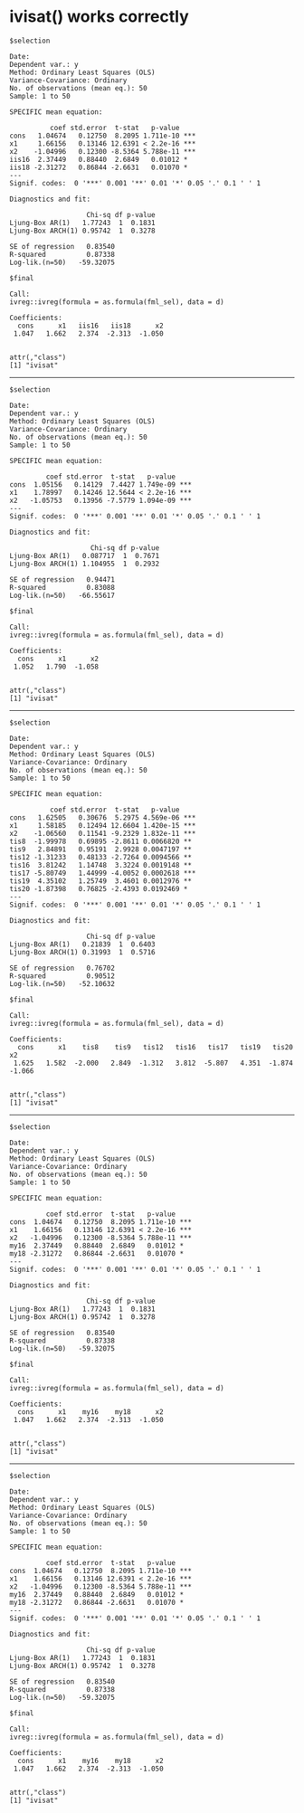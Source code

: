 # ivisat() works correctly

    $selection
    
    Date: 
    Dependent var.: y 
    Method: Ordinary Least Squares (OLS)
    Variance-Covariance: Ordinary 
    No. of observations (mean eq.): 50 
    Sample: 1 to 50 
    
    SPECIFIC mean equation:
    
              coef std.error  t-stat   p-value    
    cons   1.04674   0.12750  8.2095 1.711e-10 ***
    x1     1.66156   0.13146 12.6391 < 2.2e-16 ***
    x2    -1.04996   0.12300 -8.5364 5.788e-11 ***
    iis16  2.37449   0.88440  2.6849   0.01012 *  
    iis18 -2.31272   0.86844 -2.6631   0.01070 *  
    ---
    Signif. codes:  0 '***' 0.001 '**' 0.01 '*' 0.05 '.' 0.1 ' ' 1
    
    Diagnostics and fit:
    
                       Chi-sq df p-value
    Ljung-Box AR(1)   1.77243  1  0.1831
    Ljung-Box ARCH(1) 0.95742  1  0.3278
                              
    SE of regression   0.83540
    R-squared          0.87338
    Log-lik.(n=50)   -59.32075
    
    $final
    
    Call:
    ivreg::ivreg(formula = as.formula(fml_sel), data = d)
    
    Coefficients:
      cons      x1   iis16   iis18      x2  
     1.047   1.662   2.374  -2.313  -1.050  
    
    
    attr(,"class")
    [1] "ivisat"

---

    $selection
    
    Date: 
    Dependent var.: y 
    Method: Ordinary Least Squares (OLS)
    Variance-Covariance: Ordinary 
    No. of observations (mean eq.): 50 
    Sample: 1 to 50 
    
    SPECIFIC mean equation:
    
             coef std.error  t-stat   p-value    
    cons  1.05156   0.14129  7.4427 1.749e-09 ***
    x1    1.78997   0.14246 12.5644 < 2.2e-16 ***
    x2   -1.05753   0.13956 -7.5779 1.094e-09 ***
    ---
    Signif. codes:  0 '***' 0.001 '**' 0.01 '*' 0.05 '.' 0.1 ' ' 1
    
    Diagnostics and fit:
    
                        Chi-sq df p-value
    Ljung-Box AR(1)   0.087717  1  0.7671
    Ljung-Box ARCH(1) 1.104955  1  0.2932
                              
    SE of regression   0.94471
    R-squared          0.83088
    Log-lik.(n=50)   -66.55617
    
    $final
    
    Call:
    ivreg::ivreg(formula = as.formula(fml_sel), data = d)
    
    Coefficients:
      cons      x1      x2  
     1.052   1.790  -1.058  
    
    
    attr(,"class")
    [1] "ivisat"

---

    $selection
    
    Date: 
    Dependent var.: y 
    Method: Ordinary Least Squares (OLS)
    Variance-Covariance: Ordinary 
    No. of observations (mean eq.): 50 
    Sample: 1 to 50 
    
    SPECIFIC mean equation:
    
              coef std.error  t-stat   p-value    
    cons   1.62505   0.30676  5.2975 4.569e-06 ***
    x1     1.58185   0.12494 12.6604 1.420e-15 ***
    x2    -1.06560   0.11541 -9.2329 1.832e-11 ***
    tis8  -1.99978   0.69895 -2.8611 0.0066820 ** 
    tis9   2.84891   0.95191  2.9928 0.0047197 ** 
    tis12 -1.31233   0.48133 -2.7264 0.0094566 ** 
    tis16  3.81242   1.14748  3.3224 0.0019148 ** 
    tis17 -5.80749   1.44999 -4.0052 0.0002618 ***
    tis19  4.35102   1.25749  3.4601 0.0012976 ** 
    tis20 -1.87398   0.76825 -2.4393 0.0192469 *  
    ---
    Signif. codes:  0 '***' 0.001 '**' 0.01 '*' 0.05 '.' 0.1 ' ' 1
    
    Diagnostics and fit:
    
                       Chi-sq df p-value
    Ljung-Box AR(1)   0.21839  1  0.6403
    Ljung-Box ARCH(1) 0.31993  1  0.5716
                              
    SE of regression   0.76702
    R-squared          0.90512
    Log-lik.(n=50)   -52.10632
    
    $final
    
    Call:
    ivreg::ivreg(formula = as.formula(fml_sel), data = d)
    
    Coefficients:
      cons      x1    tis8    tis9   tis12   tis16   tis17   tis19   tis20      x2  
     1.625   1.582  -2.000   2.849  -1.312   3.812  -5.807   4.351  -1.874  -1.066  
    
    
    attr(,"class")
    [1] "ivisat"

---

    $selection
    
    Date: 
    Dependent var.: y 
    Method: Ordinary Least Squares (OLS)
    Variance-Covariance: Ordinary 
    No. of observations (mean eq.): 50 
    Sample: 1 to 50 
    
    SPECIFIC mean equation:
    
             coef std.error  t-stat   p-value    
    cons  1.04674   0.12750  8.2095 1.711e-10 ***
    x1    1.66156   0.13146 12.6391 < 2.2e-16 ***
    x2   -1.04996   0.12300 -8.5364 5.788e-11 ***
    my16  2.37449   0.88440  2.6849   0.01012 *  
    my18 -2.31272   0.86844 -2.6631   0.01070 *  
    ---
    Signif. codes:  0 '***' 0.001 '**' 0.01 '*' 0.05 '.' 0.1 ' ' 1
    
    Diagnostics and fit:
    
                       Chi-sq df p-value
    Ljung-Box AR(1)   1.77243  1  0.1831
    Ljung-Box ARCH(1) 0.95742  1  0.3278
                              
    SE of regression   0.83540
    R-squared          0.87338
    Log-lik.(n=50)   -59.32075
    
    $final
    
    Call:
    ivreg::ivreg(formula = as.formula(fml_sel), data = d)
    
    Coefficients:
      cons      x1    my16    my18      x2  
     1.047   1.662   2.374  -2.313  -1.050  
    
    
    attr(,"class")
    [1] "ivisat"

---

    $selection
    
    Date: 
    Dependent var.: y 
    Method: Ordinary Least Squares (OLS)
    Variance-Covariance: Ordinary 
    No. of observations (mean eq.): 50 
    Sample: 1 to 50 
    
    SPECIFIC mean equation:
    
             coef std.error  t-stat   p-value    
    cons  1.04674   0.12750  8.2095 1.711e-10 ***
    x1    1.66156   0.13146 12.6391 < 2.2e-16 ***
    x2   -1.04996   0.12300 -8.5364 5.788e-11 ***
    my16  2.37449   0.88440  2.6849   0.01012 *  
    my18 -2.31272   0.86844 -2.6631   0.01070 *  
    ---
    Signif. codes:  0 '***' 0.001 '**' 0.01 '*' 0.05 '.' 0.1 ' ' 1
    
    Diagnostics and fit:
    
                       Chi-sq df p-value
    Ljung-Box AR(1)   1.77243  1  0.1831
    Ljung-Box ARCH(1) 0.95742  1  0.3278
                              
    SE of regression   0.83540
    R-squared          0.87338
    Log-lik.(n=50)   -59.32075
    
    $final
    
    Call:
    ivreg::ivreg(formula = as.formula(fml_sel), data = d)
    
    Coefficients:
      cons      x1    my16    my18      x2  
     1.047   1.662   2.374  -2.313  -1.050  
    
    
    attr(,"class")
    [1] "ivisat"

